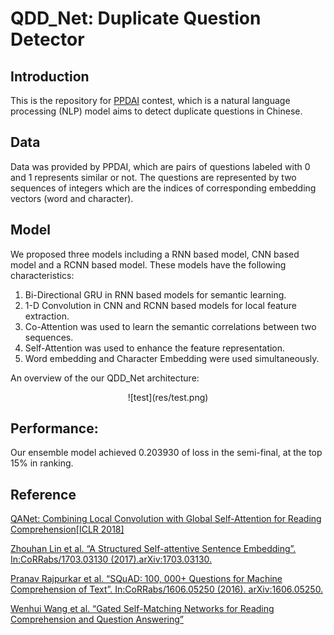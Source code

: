# QDD_Net: Duplicate Question Detector 

## Introduction
This is the repository for [PPDAI](https://ai.ppdai.com/mirror/goToMirrorDetail?mirrorId=1&tabindex=2) contest, which is a natural language processing (NLP) model aims to detect duplicate questions in Chinese. 

## Data
Data was provided by PPDAI, which are pairs of questions labeled with 0 and 1 represents similar or not.
The questions are represented by two sequences of integers which are the indices of corresponding embedding vectors (word and character). 

## Model
We proposed three models including a RNN based model, CNN based model and a RCNN based model. These models have the following characteristics:  

1. Bi-Directional GRU in RNN based models for semantic learning.
2. 1-D Convolution in CNN and RCNN based models for local feature extraction.
3. Co-Attention was used to learn the semantic correlations between two sequences.
4. Self-Attention was used to enhance the feature representation.
5. Word embedding and Character Embedding were used simultaneously.

An overview of the our QDD_Net architecture:

<div align=center>
![test](res/test.png)
</div>

## Performance:
Our ensemble model achieved 0.203930 of loss in the semi-final, at the top 15% in ranking.

## Reference
[QANet: Combining Local Convolution with Global Self-Attention for Reading Comprehension[ICLR 2018]](https://arxiv.org/abs/1804.09541)  

[Zhouhan Lin et al. “A Structured Self-attentive Sentence Embedding”. In:CoRRabs/1703.03130 (2017).arXiv:1703.03130.](http://arxiv.org/abs/1703.03130.)  

[ Pranav Rajpurkar et al. “SQuAD: 100, 000+ Questions for Machine Comprehension of Text”. In:CoRRabs/1606.05250 (2016). arXiv:1606.05250.](http://arxiv.org/abs/1606.05250.)  

[Wenhui Wang et al. “Gated Self-Matching Networks for Reading Comprehension and Question Answering”](http://www.aclweb.org/anthology/P17-1018)  
